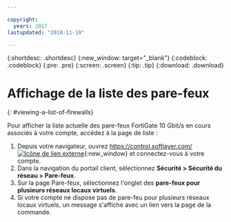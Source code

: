 ```yaml
---

copyright:
  years: 2017
lastupdated: "2018-11-10"

---
```


{:shortdesc: .shortdesc}
{:new_window: target="_blank"}
{:codeblock: .codeblock}
{:pre: .pre}
{:screen: .screen}
{:tip: .tip}
{:download: .download}

# Affichage de la liste des pare-feux
{: #viewing-a-list-of-firewalls}

Pour afficher la liste actuelle des pare-feux FortiGate 10 Gbit/s en cours associés à votre compte, accédez à la page de liste :

1. Depuis votre navigateur, ouvrez [https://control.softlayer.com/ ![Icône de lien externe](../../icons/launch-glyph.svg "Icône de lien externe")](https://control.softlayer.com/){:new_window} et connectez-vous à votre compte.
2. Dans la navigation du portail client, sélectionnez **Sécurité > Sécurité du réseau > Pare-feux**.
3. Sur la page Pare-feux, sélectionnez l'onglet des **pare-feux pour plusieurs réseaux locaux virtuels**. 
4. Si votre compte ne dispose pas de pare-feu pour plusieurs réseaux locaux virtuels, un message s'affiche avec un lien vers la page de la commande. 
